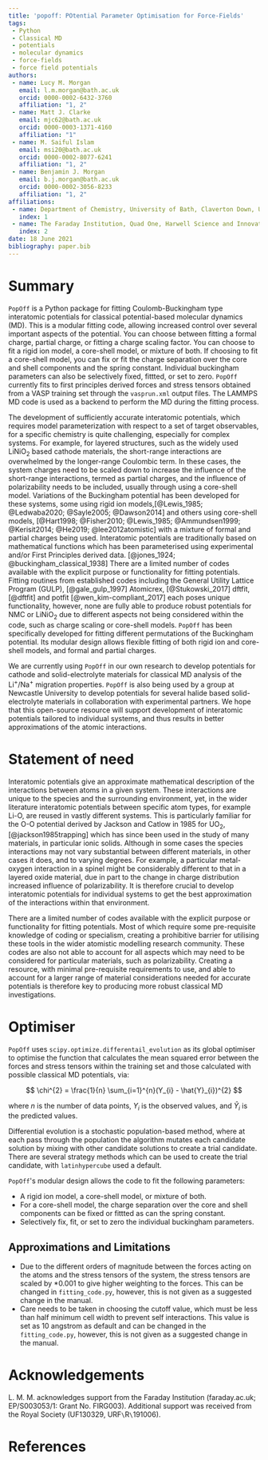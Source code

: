 ```yaml
---
title: 'popoff: POtential Parameter Optimisation for Force-Fields'
tags:
 - Python
 - Classical MD
 - potentials
 - molecular dynamics
 - force-fields
 - force field potentials
authors:
 - name: Lucy M. Morgan
   email: l.m.morgan@bath.ac.uk
   orcid: 0000-0002-6432-3760
   affiliation: "1, 2"
 - name: Matt J. Clarke
   email: mjc62@bath.ac.uk
   orcid: 0000-0003-1371-4160
   affiliation: "1"
 - name: M. Saiful Islam
   email: msi20@bath.ac.uk
   orcid: 0000-0002-8077-6241
   affiliation: "1, 2"
 - name: Benjamin J. Morgan
   email: b.j.morgan@bath.ac.uk
   orcid: 0000-0002-3056-8233
   affiliation: "1, 2"
affiliations:
 - name: Department of Chemistry, University of Bath, Claverton Down, UK, BA2 7AY
   index: 1
 - name: The Faraday Institution, Quad One, Harwell Science and Innovation Campus, Didcot, UK
   index: 2
date: 18 June 2021
bibliography: paper.bib
---
```


# Summary
`PopOff` is a Python package for fitting Coulomb-Buckingham type interatomic potentials for classical potential-based molecular dynamics (MD). This is a modular fitting code, allowing increased control over several important aspects of the potential. You can choose between fitting a formal charge, partial charge, or fitting a charge scaling factor. You can choose to fit a rigid ion model, a core-shell model, or mixture of both. If choosing to fit a core-shell model, you can fix or fit the charge separation over the core and shell components and the spring constant. Individual buckingham parameters can also be selectively fixed, fittted, or set to zero. `PopOff` currently fits to first principles derived forces and stress tensors obtained from a VASP training set through the `vasprun.xml` output files. The LAMMPS MD code is used as a backend to perform the MD during the fitting process.

The development of sufficiently accurate interatomic potentials, which requires model parameterization with respect to a set of target observables, for a specific chemistry is quite challenging, especially for complex systems. For example, for layered structures, such as the widely used LiNiO$_2$ based cathode materials, the short-range interactions are overwhelmed by the longer-range Coulombic term. In these cases, the system charges need to be scaled down to increase the influence of the short-range interactions, termed as partial charges, and the influence of polarizability needs to be included, usually through using a core-shell model. Variations of the Buckingham potential has been developed for these systems, some using rigid ion models,[@Lewis_1985; @Ledwaba2020; @Sayle2005; @Dawson2014] and others using core-shell models, [@Hart1998; @Fisher2010; @Lewis_1985; @Ammundsen1999; @Kerisit2014; @He2019; @lee2012atomistic] with a mixture of formal and partial charges being used. Interatomic potentials are traditionally based on mathematical functions which has been parameterised using experimental and/or First Principles derived data. [@jones_1924; @buckingham_classical_1938] There are a limited number of codes available with the explicit purpose or functionality for fitting potentials. Fitting routines from established codes including the General Utility Lattice Program (GULP), [@gale_gulp_1997] Atomicrex, [@Stukowski_2017] dftfit, [@dftfit] and potfit [@wen_kim-compliant_2017] each poses unique functionality, however, none are fully able to produce robust potentials for NMC or LiNiO$_2$ due to different aspects not being considered within the code, such as charge scaling or core-shell models. `PopOff` has been specifically developed for fitting different permutations of the Buckingham potential. Its modular design allows flexible fitting of both rigid ion and core-shell models, and formal and partial charges. 

We are currently using `PopOff` in our own research to develop potentials for cathode and solid-electrolyte materials for classical MD analysis of the Li$^+$/Na$^+$ migration properties. `PopOff` is also being used by a group at Newcastle University to develop potentials for several halide based solid-electrolyte materials in collaboration with experimental partners. We hope that this open-source resource will support development of interatomic potentials tailored to individual systems, and thus results in better approximations of the atomic interactions.

# Statement of need
Interatomic potentials give an approximate mathematical description of the interactions between atoms in a given system. These interactions are unique to the species and the surrounding environment, yet, in the wider literature interatomic potentials between specific atom types, for example Li-O, are reused in vastly different systems. This is particularly familiar for the O-O potential derived by Jackson and Catlow in 1985 for UO$_2$, [@jackson1985trapping] which has since been used in the study of many materials, in particular ionic solids. Although in some cases the species interactions may not vary substantial between different materials, in other cases it does, and to varying degrees. For example, a particular metal-oxygen interaction in a spinel might be considerably different to that in a layered oxide material, due in part to the change in charge distribution increased influence of polarizability. It is therefore crucial to develop interatomic potentials for individual systems to get the best approximation of the interactions within that environment.

There are a limited number of codes available with the explicit purpose or functionality for fitting potentials. Most of which require some pre-requisite knowledge of coding or specialism, creating a prohibitive barrier for utilising these tools in the wider atomistic modelling research community. These codes are also not able to account for all aspects which may need to be considered for particular materials, such as polarizability. Creating a resource, with minimal pre-requisite requirements to use, and able to account for a larger range of material considerations needed for accurate potentials is therefore key to producing more robust classical MD investigations.

# Optimiser
`PopOff` uses `scipy.optimize.differentail_evolution` as its global optimiser to optimise the function that calculates the mean squared error between the forces and stress tensors within the training set and those calculated with possible classical MD potentials, via:

$$
\chi^{2} = \frac{1}{n} \sum_{i=1}^{n}(Y_{i} - \hat{Y}_{i})^{2}
$$

where $n$ is the number of data points, $Y_i$ is the observed values, and $\hat{Y}_i$ is the predicted values.

Differential evolution is a stochastic population-based method, where at each pass through the population the algorithm mutates each candidate solution by mixing with other candidate solutions to create a trial candidate. There are several strategy methods which can be used to create the trial candidate, with `latinhypercube` used a default.

`PopOff`'s modular design allows the code to fit the following parameters:

- A rigid ion model, a core-shell model, or mixture of both.
- For a core-shell model, the charge separation over the core and shell components can be fixed or fittted as can the spring constant.
- Selectively fix, fit, or set to zero the individual buckingham parameters.

## Approximations and Limitations
- Due to the different orders of magnitude between the forces acting on the atoms and the stress tensors of the system, the stress tensors are scaled by $*0.001$ to give higher weighting to the forces. This can be changed in `fitting_code.py`, however, this is not given as a suggested change in the manual.
- Care needs to be taken in choosing the cutoff value, which must be less than half minimum cell width to prevent self interactions. This value is set as 10 angstrom as default and can be changed in the `fitting_code.py`, however, this is not given as a suggested change in the manual.

# Acknowledgements
L. M. M. acknowledges support from the Faraday Institution (faraday.ac.uk; EP/S003053/1: Grant No. FIRG003). Additional support was received from the Royal Society (UF130329, URF``\``R``\``191006). 

# References
